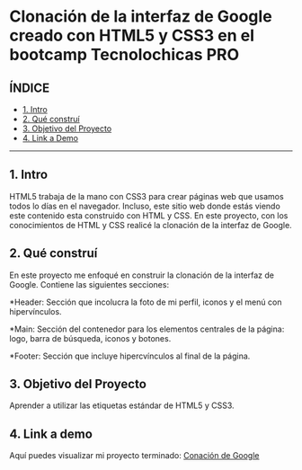 # Clonación de la interfaz de Google creado con HTML5 y CSS3 en el bootcamp Tecnolochicas PRO


## **ÍNDICE**

* [1. Intro](https://github.com/Akarygc2023/clonaciongoogle/blob/main/README.md#1-intro) 
* [2. Qué construí](https://github.com/Akarygc2023/clonaciongoogle/blob/main/README.md#2-qu%C3%A9-constru%C3%AD)
* [3. Objetivo del Proyecto](https://github.com/Akarygc2023/clonaciongoogle/blob/main/README.md#3-objetivo-del-proyecto)
* [4. Link a Demo](https://github.com/Akarygc2023/clonaciongoogle/blob/main/README.md#4-link-a-demo)

****

## 1. Intro
HTML5 trabaja de la mano con CSS3 para crear páginas web que usamos todos lo días en el navegador. Incluso, este sitio web donde estás viendo este contenido esta construido con HTML y CSS. En este proyecto, con los conocimientos de HTML y CSS realicé la clonación de la interfaz de Google.

## 2. Qué construí 
En este proyecto me enfoqué en construir la clonación de la interfaz de Google. 
Contiene las siguientes secciones:

*Header: Sección que incolucra la foto de mi perfil, iconos y el menú con hipervínculos.

*Main: Sección del contenedor para los elementos centrales de la página: logo, barra de búsqueda, iconos y botones.

*Footer: Sección que incluye hipercvínculos al final de la página.

## 3. Objetivo del Proyecto
Aprender a utilizar las etiquetas estándar de HTML5 y CSS3.

## 4. Link a demo
Aquí puedes visualizar mi proyecto terminado: [Conación de Google](#)
